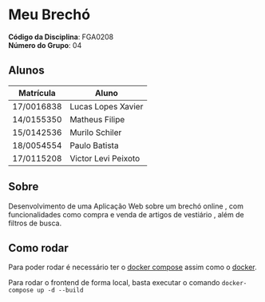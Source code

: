 # Meu Brechó

**Código da Disciplina**: FGA0208<br>
**Número do Grupo**: 04<br>

## Alunos
|Matrícula | Aluno |
| -- | -- |
| 17/0016838  |  Lucas Lopes Xavier |
| 14/0155350  |  Matheus Filipe |
| 15/0142536  |  Murilo Schiler |
| 18/0054554  |  Paulo Batista |
| 17/0115208  |  Victor Levi Peixoto |

## Sobre 
Desenvolvimento de uma Aplicação Web sobre um brechó online , com funcionalidades como compra e venda de artigos de vestiário , além de filtros de busca. 

## Como rodar

Para poder rodar é necessário ter o [docker compose](https://docs.docker.com/compose/install/) assim como o [docker](https://docs.docker.com/engine/install/).

Para rodar o frontend de forma local, basta executar o comando <code>docker-compose up -d --build</code>
